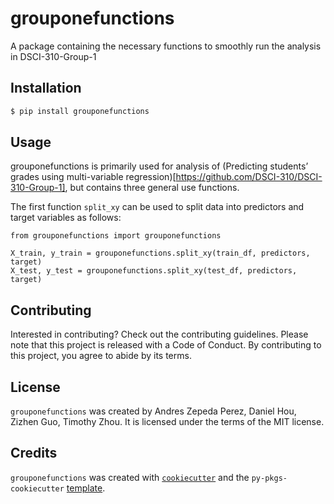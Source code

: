 # grouponefunctions

A package containing the necessary functions to smoothly run the analysis in DSCI-310-Group-1

## Installation

```bash
$ pip install grouponefunctions
```

## Usage

grouponefunctions is primarily used for analysis of (Predicting students’ grades using multi-variable regression)[https://github.com/DSCI-310/DSCI-310-Group-1], but contains three general use functions.

The first function `split_xy` can be used to split data into predictors and target variables as follows:

```
from grouponefunctions import grouponefunctions

X_train, y_train = grouponefunctions.split_xy(train_df, predictors, target)
X_test, y_test = grouponefunctions.split_xy(test_df, predictors, target) 
```

## Contributing

Interested in contributing? Check out the contributing guidelines. Please note that this project is released with a Code of Conduct. By contributing to this project, you agree to abide by its terms.

## License

`grouponefunctions` was created by Andres Zepeda Perez, Daniel Hou, Zizhen Guo, Timothy Zhou. It is licensed under the terms of the MIT license.

## Credits

`grouponefunctions` was created with [`cookiecutter`](https://cookiecutter.readthedocs.io/en/latest/) and the `py-pkgs-cookiecutter` [template](https://github.com/py-pkgs/py-pkgs-cookiecutter).
